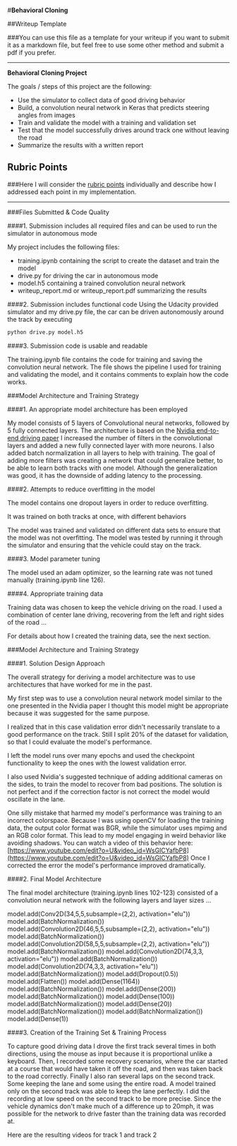 #**Behavioral Cloning** 

##Writeup Template

###You can use this file as a template for your writeup if you want to submit it as a markdown file, but feel free to use some other method and submit a pdf if you prefer.

---

**Behavioral Cloning Project**

The goals / steps of this project are the following:
* Use the simulator to collect data of good driving behavior
* Build, a convolution neural network in Keras that predicts steering angles from images
* Train and validate the model with a training and validation set
* Test that the model successfully drives around track one without leaving the road
* Summarize the results with a written report


[//]: # (Image References)

[image1]: ./examples/placeholder.png "Model Visualization"
[image2]: ./examples/placeholder.png "Grayscaling"
[image3]: ./examples/placeholder_small.png "Recovery Image"
[image4]: ./examples/placeholder_small.png "Recovery Image"
[image5]: ./examples/placeholder_small.png "Recovery Image"
[image6]: ./examples/placeholder_small.png "Normal Image"
[image7]: ./examples/placeholder_small.png "Flipped Image"

## Rubric Points
###Here I will consider the [rubric points](https://review.udacity.com/#!/rubrics/432/view) individually and describe how I addressed each point in my implementation.  

---
###Files Submitted & Code Quality

####1. Submission includes all required files and can be used to run the simulator in autonomous mode

My project includes the following files:
* training.ipynb containing the script to create the dataset and train the model
* drive.py for driving the car in autonomous mode
* model.h5 containing a trained convolution neural network 
* writeup_report.md or writeup_report.pdf summarizing the results

####2. Submission includes functional code
Using the Udacity provided simulator and my drive.py file, the car can be driven autonomously around the track by executing 
```sh
python drive.py model.h5
```

####3. Submission code is usable and readable

The training.ipynb file contains the code for training and saving the convolution neural network. The file shows the pipeline I used for training and validating the model, and it contains comments to explain how the code works.

###Model Architecture and Training Strategy

####1. An appropriate model architecture has been employed

My model consists of 5 layers of Convolutional neural networks, followed by 5 fully connected layers. The architecture is based on the [Nvidia end-to-end driving paper](https://arxiv.org/abs/1604.07316)
I increased the number of filters in the convolutional layers and added a new fully connected layer with more neurons.
I also added batch normalization in all layers to help with training.
The goal of adding more filters was creating a network that could generalize better, to be able to learn both tracks with one model. Although the generalization was good, it has the downside of adding latency to the processing.

####2. Attempts to reduce overfitting in the model

The model contains one dropout layers in order to reduce overfitting.

It was trained on both tracks at once, with different behaviors

The model was trained and validated on different data sets to ensure that the model was not overfitting. The model was tested by running it through the simulator and ensuring that the vehicle could stay on the track.

####3. Model parameter tuning

The model used an adam optimizer, so the learning rate was not tuned manually (training.ipynb line 126).

####4. Appropriate training data

Training data was chosen to keep the vehicle driving on the road. I used a combination of center lane driving, recovering from the left and right sides of the road ... 

For details about how I created the training data, see the next section. 

###Model Architecture and Training Strategy

####1. Solution Design Approach

The overall strategy for deriving a model architecture was to use architectures that have worked for me in the past.

My first step was to use a convolution neural network model similar to the one presented in the Nvidia paper I thought this model might be appropriate because it was suggested for the same purpose.

I realized that in this case validation error didn't necessarily translate to a good performance on the track. Still I split 20% of the dataset for validation, so that I could evaluate the model's performance.

I left the model runs over many epochs and used the checkpoint functionality to keep the ones with the lowest validation error.

I also used Nvidia's suggested technique of adding additional cameras on the sides, to train the model to recover from bad positions. The solution is not perfect and if the correction factor is not correct the model would oscillate in the lane. 

One silly mistake that harmed my model's performance was training to an incorrect colorspace. Because I was using openCV for loading the training data, the output color format was BGR, while the simulator uses mpimg and an RGB color format. 
This lead to my model engaging in weird behavior like avoiding shadows. You can watch a video of this behavior here: [https://www.youtube.com/edit?o=U&video_id=WsGICYafbP8](https://www.youtube.com/edit?o=U&video_id=WsGICYafbP8)
Once I corrected the error the model's performance improved dramatically.


####2. Final Model Architecture

The final model architecture (training.ipynb lines 102-123) consisted of a convolution neural network with the following layers and layer sizes ...

model.add(Conv2D(34,5,5,subsample=(2,2), activation="elu"))
model.add(BatchNormalization())
model.add(Convolution2D(46,5,5,subsample=(2,2), activation="elu"))
model.add(BatchNormalization())
model.add(Convolution2D(58,5,5,subsample=(2,2), activation="elu"))
model.add(BatchNormalization())
model.add(Convolution2D(74,3,3, activation="elu"))
model.add(BatchNormalization())
model.add(Convolution2D(74,3,3, activation="elu"))
model.add(BatchNormalization())
model.add(Dropout(0.5))
model.add(Flatten())
model.add(Dense(1164))
model.add(BatchNormalization())
model.add(Dense(200))
model.add(BatchNormalization())
model.add(Dense(100))
model.add(BatchNormalization())
model.add(Dense(20))
model.add(BatchNormalization())
model.add(BatchNormalization())
model.add(Dense(1))


####3. Creation of the Training Set & Training Process

To capture good driving data I drove the first track several times in both directions, using the mouse as input because it is proportional unlike a keyboard.
Then, I recorded some recovery scenarios, where the car started at a course that would have taken it off the road, and then was taken back to the road correctly.
Finally I also ran several laps on the second track. Some keeping the lane and some using the entire road. A model trained only on the second track was able to keep the lane perfectly.
I did the recording at low speed on the second track to be more precise. Since the vehicle dynamics don't make much of a difference up to 20mph, it was possible for the network to drive faster than the training data was recorded at.

Here are the resulting videos for track 1 and track 2

